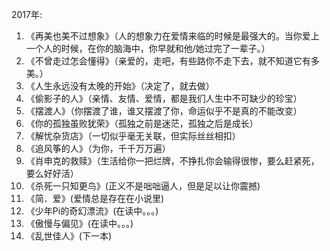 2017年:
1. 《再美也美不过想象》（人的想象力在爱情来临的时候是最强大的。当你爱上一个人的时候，在你的脑海中，你早就和他/她过完了一辈子。）
2. 《不曾走过怎会懂得》（亲爱的，走吧，有些路你不走下去，就不知道它有多美。）
3. 《人生永远没有太晚的开始》（决定了，就去做）
4. 《偷影子的人》（亲情、友情、爱情，都是我们人生中不可缺少的珍宝）
5. 《摆渡人》（你摆渡了谁，谁又摆渡了你，命运似乎不是真的不能改变）
6. 《你的孤独虽败犹荣》（孤独之前是迷茫，孤独之后是成长）
7. 《解忧杂货店》（一切似乎毫无关联，但实际丝丝相扣）
8. 《追风筝的人》（为你，千千万万遍）
9. 《肖申克的救赎》（生活给你一把烂牌，不挣扎你会输得很惨，要么赶紧死，要么好好活）
10. 《杀死一只知更鸟》(正义不是咄咄逼人，但是足以让你震撼)
11. 《简．爱》(爱情总是存在在小说里)
12. 《少年Pi的奇幻漂流》(在读中。。。)
13. 《傲慢与偏见》(在读中。。。)
14. 《乱世佳人》(下一本)